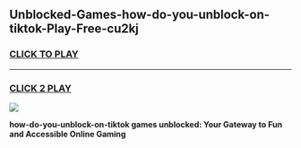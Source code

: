 
## Unblocked-Games-how-do-you-unblock-on-tiktok-Play-Free-cu2kj
<h3>
<a href="https://premium76.site?title=how-do-you-unblock-on-tiktok&ref=20M">CLICK TO PLAY</a></h3>
<hr>

<h3>
<a href="https://premium76.site?title=how-do-you-unblock-on-tiktok&ref=20M">CLICK 2 PLAY</a>
  
</h3>

<a href="https://premium76.site?title=how-do-you-unblock-on-tiktok&ref=19M"><img src="https://clearcache.store/games.png"></a>


**how-do-you-unblock-on-tiktok games unblocked: Your Gateway to Fun and Accessible Online Gaming**
